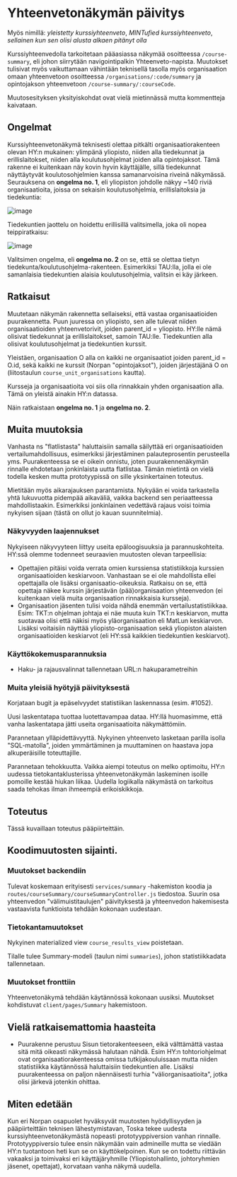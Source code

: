 # Yhteenvetonäkymän päivitys

Myös nimillä: _yleistetty kurssiyhteenveto_, _MINTufied kurssiyhteenveto_, _sellainen kun sen olisi alusta alkaen pitänyt olla_

Kurssiyhteenvedolla tarkoitetaan pääasiassa näkymää osoitteessa `/course-summary`, eli johon siirrytään navigointipalkin Yhteenveto-napista. Muutokset tulisivat myös vaikuttamaan vähintään teknisellä tasolla myös organisaation omaan yhteenvetoon osoitteessa `/organisations/:code/summary` ja opintojakson yhteenvetoon `/course-summary/:courseCode`.

Muutosesityksen yksityiskohdat ovat vielä mietinnässä mutta kommentteja kaivataan.

## Ongelmat

Kurssiyhteenvetonäkymä teknisesti olettaa pitkälti organisaatiorakenteen olevan HY:n mukainen: ylimpänä yliopisto, niiden alla tiedekunnat ja erillislaitokset, niiden alla koulutusohjelmat joiden alla opintojaksot. Tämä rakenne ei kuitenkaan näy kovin hyvin käyttäjälle, sillä tiedekunnat näyttäytyvät koulutosohjelmien kanssa samanarvoisina riveinä näkymässä. Seurauksena on **ongelma no. 1**, eli yliopiston johdolle näkyy ~140 riviä organisaatioita, joissa on sekaisin koulutusohjelmia, erillislaitoksia ja tiedekuntia:

![image](https://github.com/UniversityOfHelsinkiCS/palaute/assets/54055199/4e5d4cd9-1323-47a7-9e06-9015d202bc5e)

Tiedekuntien jaottelu on hoidettu erillisillä valitsimella, joka oli nopea teippiratkaisu:

![image](https://github.com/UniversityOfHelsinkiCS/palaute/assets/54055199/9378762d-b220-404b-bd18-fe82fd683680)

Valitsimen ongelma, eli **ongelma no. 2** on se, että se olettaa tietyn tiedekunta/koulutusohjelma-rakenteen. Esimerkiksi TAU:lla, jolla ei ole samanlaisia tiedekuntien alaisia koulutusohjelmia, valitsin ei käy järkeen.

## Ratkaisut

Muutetaan näkymän rakennetta sellaiseksi, että vastaa organisaatioiden puurakennetta. Puun juuressa on yliopisto, sen alle tulevat niiden organisaatioiden yhteenvetorivit, joiden parent_id = yliopisto. HY:lle nämä olisivat tiedekunnat ja erillislaitokset, samoin TAU:lle. Tiedekuntien alla olisivat koulutusohjelmat ja tiedekuntien kurssit.

Yleistäen, organisaation O alla on kaikki ne organisaatiot joiden parent_id = O.id, sekä kaikki ne kurssit (Norpan "opintojaksot"), joiden järjestäjänä O on (liitostaulun `course_unit_organisations` kautta).

Kursseja ja organisaatioita voi siis olla rinnakkain yhden organisaation alla. Tämä on yleistä ainakin HY:n datassa.

Näin ratkaistaan **ongelma no. 1** ja **ongelma no. 2**.

## Muita muutoksia

Vanhasta ns "flatlistasta" haluttaisiin samalla säilyttää eri organisaatioiden vertailumahdollisuus, esimerkiksi järjestäminen palauteprosentin perusteella yms. Puurakenteessa se ei oikein onnistu, joten puurakennenäkymän rinnalle ehdotetaan jonkinlaista uutta flatlistaa. Tämän mietintä on vielä todella kesken mutta prototyypissä on sille yksinkertainen toteutus.

Mietitään myös aikarajauksen parantamista. Nykyään ei voida tarkastella yhtä lukuvuotta pidempää aikaväliä, vaikka backend sen periaatteessa mahdollistaakin. Esimerkiksi jonkinlainen vedettävä rajaus voisi toimia nykyisen sijaan (tästä on ollut jo kauan suunnitelmia).

### Näkyvyyden laajennukset

Nykyiseen näkyvyyteen liittyy useita epäloogisuuksia ja parannuskohteita. HY:ssä olemme todenneet seuraavien muutosten olevan tarpeellisia:

- Opettajien pitäisi voida verrata omien kurssiensa statistiikkoja kurssien organisaatioiden keskiarvoon. Vanhastaan se ei ole mahdollista ellei opettajalla ole lisäksi organisaatio-oikeuksia. Ratkaisu on se, että opettaja näkee kurssin järjestävän (pää)organisaation yhteenvedon (ei kuitenkaan vielä muita organisaation rinnakkaisia kursseja).
- Organisaation jäsenten tulisi voida nähdä enemmän vertailustatistiikkaa. Esim: TKT:n ohjelman johtaja ei näe muuta kuin TKT:n keskiarvon, mutta suotavaa olisi että näkisi myös yläorganisaation eli MatLun keskiarvon. Lisäksi voitaisiin näyttää yliopisto-organisaation sekä yliopiston alaisten organisaatioiden keskiarvot (eli HY:ssä kaikkien tiedekuntien keskiarvot).

### Käyttökokemusparannuksia

- Haku- ja rajausvalinnat tallennetaan URL:n hakuparametreihin

### Muita yleisiä hyötyjä päivityksestä

Korjataan bugit ja epäselvyydet statistiikan laskennassa (esim. #1052).

Uusi laskentatapa tuottaa luotettavampaa dataa. HY:llä huomasimme, että vanha laskentatapa jätti useita organisaatioita näkymättömiin. 

Parannetaan ylläpidettävyyttä. Nykyinen yhteenveto lasketaan parilla isolla "SQL-matolla", joiden ymmärtäminen ja muuttaminen on haastava jopa alkuperäisille toteuttajille.

Parannetaan tehokkuutta. Vaikka aiempi toteutus on melko optimoitu, HY:n uudessa tietokantaklusterissa yhteenvetonäkymän laskeminen isoille pomoille kestää hiukan liikaa.
Uudella logiikalla näkymästä on tarkoitus saada tehokas ilman ihmeempiä erikoiskikkoja.

## Toteutus

Tässä kuvaillaan toteutus pääpiirteittäin.

## Koodimuutosten sijainti.

### Muutokset backendiin

Tulevat koskemaan erityisesti `services/summary` -hakemiston koodia ja `routes/courseSummary/courseSummaryController.js` tiedostoa. Suurin osa yhteenvedon "välimuistitaulujen" päivityksestä ja yhteenvedon hakemisesta vastaavista funktioista tehdään kokonaan uudestaan.

### Tietokantamuutokset

Nykyinen materialized view `course_results_view` poistetaan.

Tilalle tulee Summary-modeli (taulun nimi `summaries`), johon statistiikkadata tallennetaan. 

### Muutokset fronttiin

Yhteenvetonäkymä tehdään käytännössä kokonaan uusiksi. Muutokset kohdistuvat `client/pages/Summary` hakemistoon.

## Vielä ratkaisemattomia haasteita

- Puurakenne perustuu Sisun tietorakenteeseen, eikä välttämättä vastaa sitä mitä oikeasti näkymässä halutaan nähdä. Esim HY:n tohtoriohjelmat ovat organisaatiorakenteessa omissa tutkijakouluissaan mutta niiden statistiikka käytännössä haluttaisiin tiedekuntien alle. Lisäksi puurakenteessa on paljon näennäisesti turhia "väliorganisaatioita", jotka olisi järkevä jotenkin ohittaa.

## Miten edetään

Kun eri Norpan osapuolet hyväksyvät muutosten hyödyllisyyden ja pääpiirteittäin teknisen lähestymistavan, Toska tekee uudesta kurssiyhteenvetonäkymästä nopeasti prototyyppiversion vanhan rinnalle. Prototyyppiversio tulee ensin näkymään vain admineille mutta se viedään HY:n tuotantoon heti kun se on käyttökelpoinen. Kun se on todettu riittävän vakaaksi ja toimivaksi eri käyttäjäryhmille (Yliopistohallinto, johtoryhmien jäsenet, opettajat), korvataan vanha näkymä uudella.
